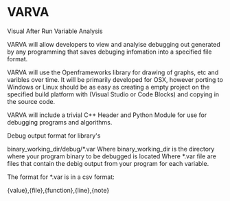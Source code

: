 # VARVA
Visual After Run Variable Analysis

VARVA will allow developers to view and analyise debugging out generated by any programming that saves debuging infomation into a specified file format.

VARVA will use the Openframeworks library for drawing of graphs, etc and varibles over time. It will be primarily developed for OSX, however porting to Windows or Linux should be as easy as creating a empty project on the specified build platform with (Visual Studio or Code Blocks) and copying in the source code.

VARVA will include a trivial C++ Header and Python Module for use for debugging programs and algorithms.

Debug output format for library's

binary_working_dir/debug/*.var
Where binary_working_dir is the directory where your program binary to be debugged is located
Where *.var file are files that contain the debig output from your program for each variable.

The format for *.var is in a csv format:

{value},{file},{function},{line},{note}

